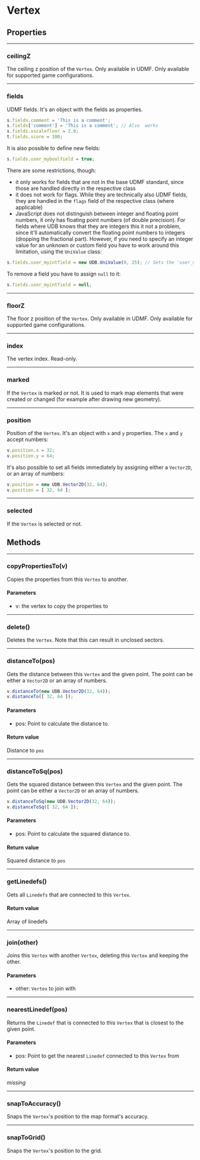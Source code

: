 # Vertex

## Properties

---
### ceilingZ
The ceiling z position of the `Vertex`. Only available in UDMF. Only available for supported game configurations.

---
### fields
UDMF fields. It's an object with the fields as properties.

```js
s.fields.comment = 'This is a comment';
s.fields['comment'] = 'This is a comment'; // Also  works
s.fields.xscalefloor = 2.0;
t.fields.score = 100;
```
It is also possible to define new fields:

```js
s.fields.user_myboolfield = true;
```
There are some restrictions, though:

* it only works for fields that are not in the base UDMF standard, since those are handled directly in the respective class
* it does not work for flags. While they are technically also UDMF fields, they are handled in the `flags` field of the respective class (where applicable)
* JavaScript does not distinguish between integer and floating point numbers, it only has floating point numbers (of double precision). For fields where UDB knows that they are integers this it not a problem, since it'll automatically convert the floating point numbers to integers (dropping the fractional part). However, if you need to specify an integer value for an unknown or custom field you have to work around this limitation, using the `UniValue` class:

```js
s.fields.user_myintfield = new UDB.UniValue(0, 25); // Sets the 'user_myintfield' field to an integer value of 25
```
To remove a field you have to assign `null` to it:

```js
s.fields.user_myintfield = null;
```

---
### floorZ
The floor z position of the `Vertex`. Only available in UDMF. Only available for supported game configurations.

---
### index
The vertex index. Read-only.

---
### marked
If the `Vertex` is marked or not. It is used to mark map elements that were created or changed (for example after drawing new geometry).

---
### position
Position of the `Vertex`. It's an object with `x` and `y` properties.
The `x` and `y` accept numbers:

```js
v.position.x = 32;
v.position.y = 64;
```
It's also possible to set all fields immediately by assigning either a `Vector2D`, or an array of numbers:

```js
v.position = new UDB.Vector2D(32, 64);
v.position = [ 32, 64 ];
```

---
### selected
If the `Vertex` is selected or not.
## Methods

---
### copyPropertiesTo(v)
Copies the properties from this `Vertex` to another.
#### Parameters
* v: the vertex to copy the properties to

---
### delete()
Deletes the `Vertex`. Note that this can result in unclosed sectors.

---
### distanceTo(pos)
Gets the distance between this `Vertex` and the given point.
The point can be either a `Vector2D` or an array of numbers.

```js
v.distanceTo(new UDB.Vector2D(32, 64));
v.distanceTo([ 32, 64 ]);
```
#### Parameters
* pos: Point to calculate the distance to.
#### Return value
Distance to `pos`

---
### distanceToSq(pos)
Gets the squared distance between this `Vertex` and the given point.
The point can be either a `Vector2D` or an array of numbers.

```js
v.distanceToSq(new UDB.Vector2D(32, 64));
v.distanceToSq([ 32, 64 ]);
```
#### Parameters
* pos: Point to calculate the squared distance to.
#### Return value
Squared distance to `pos`

---
### getLinedefs()
Gets all `Linedefs` that are connected to this `Vertex`.
#### Return value
Array of linedefs

---
### join(other)
Joins this `Vertex` with another `Vertex`, deleting this `Vertex` and keeping the other.
#### Parameters
* other: `Vertex` to join with

---
### nearestLinedef(pos)
Returns the `Linedef` that is connected to this `Vertex` that is closest to the given point.
#### Parameters
* pos: Point to get the nearest `Linedef` connected to this `Vertex` from
#### Return value
*missing*

---
### snapToAccuracy()
Snaps the `Vertex`'s position to the map format's accuracy.

---
### snapToGrid()
Snaps the `Vertex`'s position to the grid.
